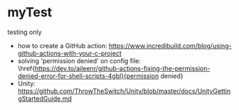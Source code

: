 # myTest
testing only

- how to create a GitHub action:
  https://www.incredibuild.com/blog/using-github-actions-with-your-c-project
- solving 'permission denied' on config file:
  \href{https://dev.to/aileenr/github-actions-fixing-the-permission-denied-error-for-shell-scripts-4gbl}{permission denied}
- Unity: https://github.com/ThrowTheSwitch/Unity/blob/master/docs/UnityGettingStartedGuide.md